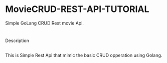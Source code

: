 # MovieCRUD-REST-API-TUTORIAL
Simple GoLang  CRUD Rest movie Api.


#
Description 

##
This is Simple Rest Api that mimic the basic CRUD opperation using Golang.
